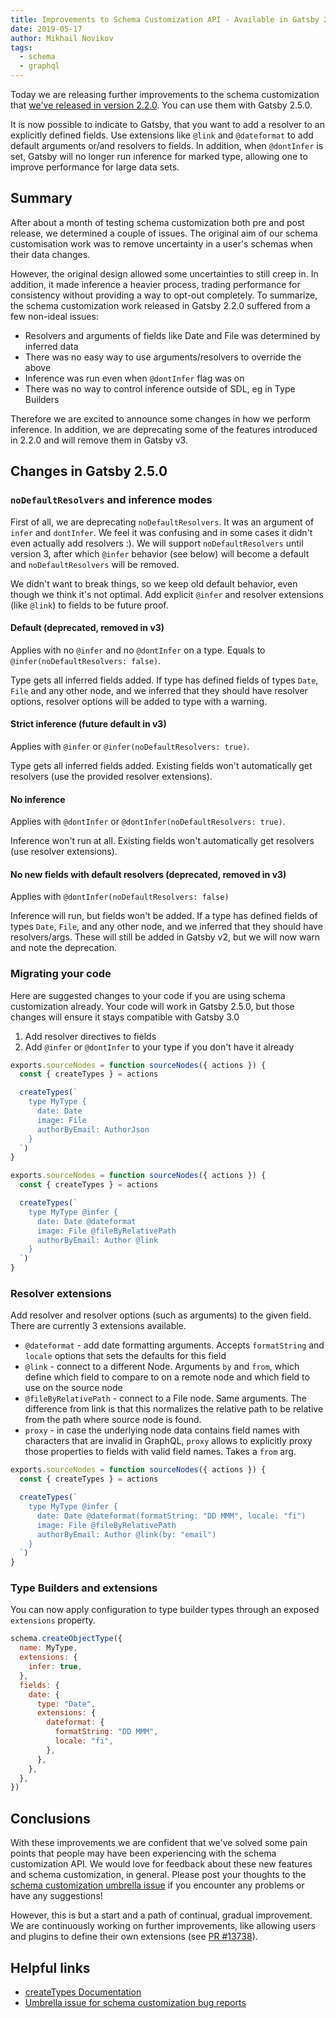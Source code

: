 ```yaml
---
title: Improvements to Schema Customization API - Available in Gatsby 2.5.0
date: 2019-05-17
author: Mikhail Novikov
tags:
  - schema
  - graphql
---
```


Today we are releasing further improvements to the schema customization that [we've released in version 2.2.0](/blog/2019-03-18-releasing-new-schema-customization). You can use them with Gatsby 2.5.0.

It is now possible to indicate to Gatsby, that you want to add a resolver to an explicitly defined fields. Use extensions like `@link` and `@dateformat` to add default arguments or/and resolvers to fields. In addition, when `@dontInfer` is set, Gatsby will no longer run inference for marked type, allowing one to improve performance for large data sets.

## Summary

After about a month of testing schema customization both pre and post release, we determined a couple of issues. The original aim of our schema customisation work was to remove uncertainty in a user's schemas when their data changes.

However, the original design allowed some uncertainties to still creep in. In addition, it made inference a heavier process, trading performance for consistency without providing a way to opt-out completely. To summarize, the schema customization work released in Gatsby 2.2.0 suffered from a few non-ideal issues:

- Resolvers and arguments of fields like Date and File was determined by inferred data
- There was no easy way to use arguments/resolvers to override the above
- Inference was run even when `@dontInfer` flag was on
- There was no way to control inference outside of SDL, eg in Type Builders

Therefore we are excited to announce some changes in how we perform inference. In addition, we are deprecating some of the features introduced in 2.2.0 and will remove them in Gatsby v3.

## Changes in Gatsby 2.5.0

### `noDefaultResolvers` and inference modes

First of all, we are deprecating `noDefaultResolvers`. It was an argument of `infer` and `dontInfer`. We feel it was confusing and in some cases it didn't even actually add resolvers :). We will support `noDefaultResolvers` until version 3, after which `@infer` behavior (see below) will become a default and `noDefaultResolvers` will be removed.

We didn't want to break things, so we keep old default behavior, even though we think it's not optimal. Add explicit `@infer` and resolver extensions (like `@link`) to fields to be future proof.

#### Default (deprecated, removed in v3)

Applies with no `@infer` and no `@dontInfer` on a type. Equals to `@infer(noDefaultResolvers: false)`.

Type gets all inferred fields added. If type has defined fields of types `Date`, `File` and any other node, and we inferred that they should have resolver options, resolver options will be added to type with a warning.

#### Strict inference (future default in v3)

Applies with `@infer` or `@infer(noDefaultResolvers: true)`.

Type gets all inferred fields added. Existing fields won't automatically get resolvers (use the provided resolver extensions).

#### No inference

Applies with `@dontInfer` or `@dontInfer(noDefaultResolvers: true)`.

Inference won't run at all. Existing fields won't automatically get resolvers (use resolver extensions).

#### No new fields with default resolvers (deprecated, removed in v3)

Applies with `@dontInfer(noDefaultResolvers: false)`

Inference will run, but fields won't be added. If a type has defined fields of types `Date`, `File`, and any other node, and we inferred that they should have resolvers/args. These will still be added in Gatsby v2, but we will now warn and note the deprecation.

### Migrating your code

Here are suggested changes to your code if you are using schema customization already. Your code will work in Gatsby 2.5.0, but those changes will ensure it stays compatible with Gatsby 3.0

1. Add resolver directives to fields
2. Add `@infer` or `@dontInfer` to your type if you don't have it already

```graphql:title=gatsby-node.js
exports.sourceNodes = function sourceNodes({ actions }) {
  const { createTypes } = actions

  createTypes(`
    type MyType {
      date: Date
      image: File
      authorByEmail: AuthorJson
    }
  `)
}
```

```graphql:title=gatsby-node.js
exports.sourceNodes = function sourceNodes({ actions }) {
  const { createTypes } = actions

  createTypes(`
    type MyType @infer {
      date: Date @dateformat
      image: File @fileByRelativePath
      authorByEmail: Author @link
    }
  `)
}
```

### Resolver extensions

Add resolver and resolver options (such as arguments) to the given field. There are currently 3 extensions available.

- `@dateformat` - add date formatting arguments. Accepts `formatString` and
  `locale` options that sets the defaults for this field
- `@link` - connect to a different Node. Arguments `by` and `from`, which
  define which field to compare to on a remote node and which field to use on
  the source node
- `@fileByRelativePath` - connect to a File node. Same arguments. The
  difference from link is that this normalizes the relative path to be
  relative from the path where source node is found.
- `proxy` - in case the underlying node data contains field names with
  characters that are invalid in GraphQL, `proxy` allows to explicitly
  proxy those properties to fields with valid field names. Takes a `from` arg.

```graphql:title=gatsby-node.js
exports.sourceNodes = function sourceNodes({ actions }) {
  const { createTypes } = actions

  createTypes(`
    type MyType @infer {
      date: Date @dateformat(formatString: "DD MMM", locale: "fi")
      image: File @fileByRelativePath
      authorByEmail: Author @link(by: "email")
    }
  `)
}
```

### Type Builders and extensions

You can now apply configuration to type builder types through an exposed `extensions` property.

```js
schema.createObjectType({
  name: MyType,
  extensions: {
    infer: true,
  },
  fields: {
    date: {
      type: "Date",
      extensions: {
        dateformat: {
          formatString: "DD MMM",
          locale: "fi",
        },
      },
    },
  },
})
```

## Conclusions

With these improvements we are confident that we've solved some pain points that people may have been experiencing with the schema customization API. We would love for feedback about these new features and schema customization, in general. Please post your thoughts to the [schema customization umbrella issue](https://github.com/gatsbyjs/gatsby/issues/12272) if you encounter any problems or have any suggestions!

However, this is but a start and a path of continual, gradual improvement. We are continuously working on further improvements, like allowing users and plugins to define their own extensions (see [PR #13738](https://github.com/gatsbyjs/gatsby/pull/13738)).

## Helpful links

- [createTypes Documentation](https://www.gatsbyjs.org/docs/actions/#createTypes)
- [Umbrella issue for schema customization bug reports](https://github.com/gatsbyjs/gatsby/issues/12272)
